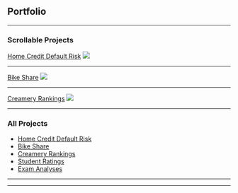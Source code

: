 ## Portfolio

---

### Scrollable Projects

[Home Credit Default Risk](sample_page)
<img src="images/dummy_thumbnail.jpg?raw=true"/>

---
[Bike Share](sample_presentation.pdf)
<img src="images/dummy_thumbnail.jpg?raw=true"/>

---
[Creamery Rankings](http://example.com/)
<img src="images/dummy_thumbnail.jpg?raw=true"/>

---

### All Projects

- [Home Credit Default Risk](http://example.com/)
- [Bike Share](http://example.com/)
- [Creamery Rankings](http://example.com/)
- [Student Ratings](http://example.com/)
- [Exam Analyses](http://example.com/)

---




---
